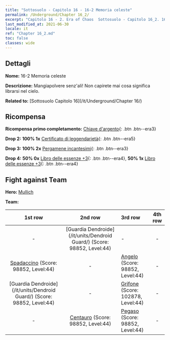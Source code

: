 ```yaml
---
title: "Sottosuolo - Capitolo 16 - 16-2 Memoria celeste"
permalink: /Underground/Chapter 16_2/
excerpt: "Capitolo 16 - 2. Era of Chaos  Sottosuolo - Capitolo 16_2. 16-2 Memoria celeste"
last_modified_at: 2021-06-30
locale: it
ref: "Chapter 16_2.md"
toc: false
classes: wide
---
```


## Dettagli

 **Nome:** 16-2 Memoria celeste

 **Descrizione:** Mangiapolvere senz'ali! Non capirete mai cosa significa librarsi nel cielo.

 **Related to:** [Sottosuolo Capitolo 16](/it/Underground/Chapter 16/)

## Ricompensa

 **Ricompensa primo completamento:** [Chiave d'argento](/ItemsIT/con_693/){: .btn .btn--era3}

 **Drop 2:** **100% 1x** [Certificato di leggendarietà](/ItemsIT/mat_67/){: .btn .btn--era5}

 **Drop 3:** **100% 2x** [Pergamene incantesimi](/ItemsIT/con_694/){: .btn .btn--era3}

 **Drop 4:** **50% 0x** [Libro delle essenze +3](/ItemsIT/mat_60/){: .btn .btn--era4}, **50% 1x** [Libro delle essenze +3](/ItemsIT/mat_60/){: .btn .btn--era4}


## Fight against Team
 **Hero:** [Mullich](/it/heroes/Mullich/)

 **Team:**


  | 1st row | 2nd row | 3rd row | 4th row |
  |:----:|:----:|:----|:----:|
  | - | [Guardia Dendroide](/it/units/Dendroid Guard/) (Score: 98852, Level:44)  | - | - |
  | [Spadaccino](/it/units/Swordsman/) (Score: 98852, Level:44)  | - | [Angelo](/it/units/Angel/) (Score: 98852, Level:44)  | - |
  | [Guardia Dendroide](/it/units/Dendroid Guard/) (Score: 98852, Level:44)  | - | [Grifone](/it/units/Griffin/) (Score: 102878, Level:44)  | - |
  | - | [Centauro](/it/units/Centaur/) (Score: 98852, Level:44)  | [Pegaso](/it/units/Pegasus/) (Score: 98852, Level:44)  | - |


